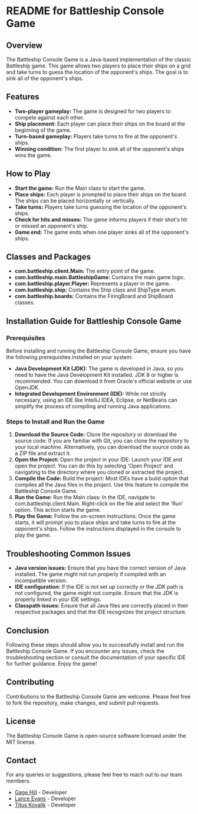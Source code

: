 <!DOCTYPE html>
<html>
<head>
    <title>README for Battleship Console Game</title>
</head>
<body>

<h1>README for Battleship Console Game</h1>

<h2>Overview</h2>
<p>The Battleship Console Game is a Java-based implementation of the classic Battleship game. This game allows two players to place their ships on a grid and take turns to guess the location of the opponent's ships. The goal is to sink all of the opponent's ships.</p>

<h2>Features</h2>
<ul>
    <li><strong>Two-player gameplay:</strong> The game is designed for two players to compete against each other.</li>
    <li><strong>Ship placement:</strong> Each player can place their ships on the board at the beginning of the game.</li>
    <li><strong>Turn-based gameplay:</strong> Players take turns to fire at the opponent's ships.</li>
    <li><strong>Winning condition:</strong> The first player to sink all of the opponent's ships wins the game.</li>
</ul>

<h2>How to Play</h2>
<ul>
    <li><strong>Start the game:</strong> Run the Main class to start the game.</li>
    <li><strong>Place ships:</strong> Each player is prompted to place their ships on the board. The ships can be placed horizontally or vertically.</li>
    <li><strong>Take turns:</strong> Players take turns guessing the location of the opponent's ships.</li>
    <li><strong>Check for hits and misses:</strong> The game informs players if their shot's hit or missed an opponent's ship.</li>
    <li><strong>Game end:</strong> The game ends when one player sinks all of the opponent's ships.</li>
</ul>

<h2>Classes and Packages</h2>
<ul>
    <li><strong>com.battleship.client.Main:</strong> The entry point of the game.</li>
    <li><strong>com.battleship.main.BattleshipGame:</strong> Contains the main game logic.</li>
    <li><strong>com.battleship.player.Player:</strong> Represents a player in the game.</li>
    <li><strong>com.battleship.ship:</strong> Contains the Ship class and ShipType enum.</li>
    <li><strong>com.battleship.boards:</strong> Contains the FiringBoard and ShipBoard classes.</li>
</ul>

<h2>Installation Guide for Battleship Console Game</h2>

<h3>Prerequisites</h3>
<p>Before installing and running the Battleship Console Game, ensure you have the following prerequisites installed on your system:</p>
<ul>
    <li><strong>Java Development Kit (JDK):</strong> The game is developed in Java, so you need to have the Java Development Kit installed. JDK 8 or higher is recommended. You can download it from Oracle's official website or use OpenJDK.</li>
    <li><strong>Integrated Development Environment (IDE):</strong> While not strictly necessary, using an IDE like IntelliJ IDEA, Eclipse, or NetBeans can simplify the process of compiling and running Java applications.</li>
</ul>

<h3>Steps to Install and Run the Game</h3>
<ol>
    <li><strong>Download the Source Code:</strong> Clone the repository or download the source code: If you are familiar with Git, you can clone the repository to your local machine. Alternatively, you can download the source code as a ZIP file and extract it.</li>
    <li><strong>Open the Project:</strong> Open the project in your IDE: Launch your IDE and open the project. You can do this by selecting 'Open Project' and navigating to the directory where you cloned or extracted the project.</li>
    <li><strong>Compile the Code:</strong> Build the project: Most IDEs have a build option that compiles all the Java files in the project. Use this feature to compile the Battleship Console Game.</li>
    <li><strong>Run the Game:</strong> Run the Main class: In the IDE, navigate to com.battleship.client.Main. Right-click on the file and select the 'Run' option. This action starts the game.</li>
    <li><strong>Play the Game:</strong> Follow the on-screen instructions: Once the game starts, it will prompt you to place ships and take turns to fire at the opponent's ships. Follow the instructions displayed in the console to play the game.</li>
</ol>

<h2>Troubleshooting Common Issues</h2>
<ul>
    <li><strong>Java version issues:</strong> Ensure that you have the correct version of Java installed. The game might not run properly if compiled with an incompatible version.</li>
    <li><strong>IDE configuration:</strong> If the IDE is not set up correctly or the JDK path is not configured, the game might not compile. Ensure that the JDK is properly linked in your IDE settings.</li>
    <li><strong>Classpath issues:</strong> Ensure that all Java files are correctly placed in their respective packages and that the IDE recognizes the project structure.</li>
</ul>

<h2>Conclusion</h2>
<p>Following these steps should allow you to successfully install and run the Battleship Console Game. If you encounter any issues, check the troubleshooting section or consult the documentation of your specific IDE for further guidance. Enjoy the game!</p>

<h2>Contributing</h2>
<p>Contributions to the Battleship Console Game are welcome. Please feel free to fork the repository, make changes, and submit pull requests.</p>

<h2>License</h2>
<p>The Battleship Console Game is open-source software licensed under the MIT license.</p>

<h2>Contact</h2>
<p>For any queries or suggestions, please feel free to reach out to our team members:</p>
<ul>
    <li><a href="https://github.com/gagexhill">Gage Hill</a> - Developer</li>
    <li><a href="https://github.com/KNGLIE">Lance Evans</a> - Developer</li>
    <li><a href="https://github.com/GreenSpaceman22">Titus Kovalik</a> - Developer</li>
</ul>

</body>
</html>
